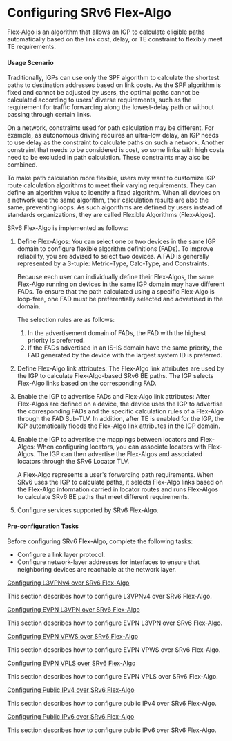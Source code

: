 Configuring SRv6 Flex-Algo
==========================

Flex-Algo is an algorithm that allows an IGP to calculate eligible paths automatically based on the link cost, delay, or TE constraint to flexibly meet TE requirements.

#### Usage Scenario

Traditionally, IGPs can use only the SPF algorithm to calculate the shortest paths to destination addresses based on link costs. As the SPF algorithm is fixed and cannot be adjusted by users, the optimal paths cannot be calculated according to users' diverse requirements, such as the requirement for traffic forwarding along the lowest-delay path or without passing through certain links.

On a network, constraints used for path calculation may be different. For example, as autonomous driving requires an ultra-low delay, an IGP needs to use delay as the constraint to calculate paths on such a network. Another constraint that needs to be considered is cost, so some links with high costs need to be excluded in path calculation. These constraints may also be combined.

To make path calculation more flexible, users may want to customize IGP route calculation algorithms to meet their varying requirements. They can define an algorithm value to identify a fixed algorithm. When all devices on a network use the same algorithm, their calculation results are also the same, preventing loops. As such algorithms are defined by users instead of standards organizations, they are called Flexible Algorithms (Flex-Algos).

SRv6 Flex-Algo is implemented as follows:

1. Define Flex-Algos: You can select one or two devices in the same IGP domain to configure flexible algorithm definitions (FADs). To improve reliability, you are advised to select two devices. A FAD is generally represented by a 3-tuple: Metric-Type, Calc-Type, and Constraints.
   
   Because each user can individually define their Flex-Algos, the same Flex-Algo running on devices in the same IGP domain may have different FADs. To ensure that the path calculated using a specific Flex-Algo is loop-free, one FAD must be preferentially selected and advertised in the domain.
   
   The selection rules are as follows:
   1. In the advertisement domain of FADs, the FAD with the highest priority is preferred.
   2. If the FADs advertised in an IS-IS domain have the same priority, the FAD generated by the device with the largest system ID is preferred.
2. Define Flex-Algo link attributes: The Flex-Algo link attributes are used by the IGP to calculate Flex-Algo-based SRv6 BE paths. The IGP selects Flex-Algo links based on the corresponding FAD.
3. Enable the IGP to advertise FADs and Flex-Algo link attributes: After Flex-Algos are defined on a device, the device uses the IGP to advertise the corresponding FADs and the specific calculation rules of a Flex-Algo through the FAD Sub-TLV. In addition, after TE is enabled for the IGP, the IGP automatically floods the Flex-Algo link attributes in the IGP domain.
4. Enable the IGP to advertise the mappings between locators and Flex-Algos: When configuring locators, you can associate locators with Flex-Algos. The IGP can then advertise the Flex-Algos and associated locators through the SRv6 Locator TLV.
   
   A Flex-Algo represents a user's forwarding path requirements. When SRv6 uses the IGP to calculate paths, it selects Flex-Algo links based on the Flex-Algo information carried in locator routes and runs Flex-Algos to calculate SRv6 BE paths that meet different requirements.
5. Configure services supported by SRv6 Flex-Algo.

#### Pre-configuration Tasks

Before configuring SRv6 Flex-Algo, complete the following tasks:

* Configure a link layer protocol.
* Configure network-layer addresses for interfaces to ensure that neighboring devices are reachable at the network layer.


[Configuring L3VPNv4 over SRv6 Flex-Algo](../../../../software/nev8r10_vrpv8r16/user/vrp/dc_vrp_srv6_cfg_all_0004.html)

This section describes how to configure L3VPNv4 over SRv6 Flex-Algo.

[Configuring EVPN L3VPN over SRv6 Flex-Algo](../../../../software/nev8r10_vrpv8r16/user/vrp/dc_vrp_srv6_cfg_all_0005.html)

This section describes how to configure EVPN L3VPN over SRv6 Flex-Algo.

[Configuring EVPN VPWS over SRv6 Flex-Algo](../../../../software/nev8r10_vrpv8r16/user/vrp/dc_vrp_srv6_cfg_all_0006.html)

This section describes how to configure EVPN VPWS over SRv6 Flex-Algo.

[Configuring EVPN VPLS over SRv6 Flex-Algo](../../../../software/nev8r10_vrpv8r16/user/vrp/dc_vrp_srv6_cfg_all_0007.html)

This section describes how to configure EVPN VPLS over SRv6 Flex-Algo.

[Configuring Public IPv4 over SRv6 Flex-Algo](../../../../software/nev8r10_vrpv8r16/user/vrp/dc_vrp_srv6_cfg_all_0009.html)

This section describes how to configure public IPv4 over SRv6 Flex-Algo.

[Configuring Public IPv6 over SRv6 Flex-Algo](../../../../software/nev8r10_vrpv8r16/user/vrp/dc_vrp_srv6_cfg_all_0013.html)

This section describes how to configure public IPv6 over SRv6 Flex-Algo.